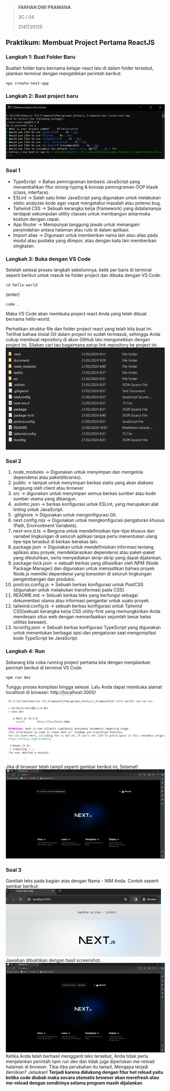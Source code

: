 > **FARHAN DWI PRAMANA**
>
> 3C / 04
>
> 2141720125

## Praktikum: Membuat Project Pertama ReactJS

### **Langkah 1: Buat Folder Baru**

Buatlah folder baru bernama belajar-react lalu di dalam folder tersebut, jalankan terminal dengan mengetikkan perintah berikut:

```
npx create-next-app
```

### **Langkah 2: Buat project baru**

![Alt text](document/langkah-2.png)

### **Soal 1**

- TypeScript -> Bahas pemrograman berbasis JavaScript yang menambahkan fitur strong-typing & konsep pemrograman OOP klasik (class, interface).
- ESLint -> Salah satu linter JavaScript yang digunakan untuk melakukan static analyzes kode agar cepat mengetahui masalah atau potensi bug.
- Tailwind CSS -> Sebuah kerangka kerja (framework) yang didalamanya terdapat sekumpulan utility classes untuk membangun antarmuka kostum dengan cepat.
- App Router -> Mempunyai tanggung jawab untuk menangani perpindahan antara halaman atau rute di dalam aplikasi.
- Import alias -> Digunaan untuk memberikan nama lain atau alias pada modul atau pustaka yang diimpor, atau dengan kata lain memberikan singkatan.

### **Langkah 3: Buka dengan VS Code**

Setelah selesai proses langkah sebelumnya, ketik per baris di terminal seperti berikut untuk masuk ke folder project dan dibuka dengan VS Code.

```
cd hello-world
```

(enter)

```
code .
```

Maka VS Code akan membuka project react Anda yang telah dibuat bernama hello-world.

Perhatikan struktur file dan folder project react yang telah kita buat ini. Terlihat bahwa inisial Git dalam project ini sudah termasuk, sehingga Anda cukup membuat repository di akun GitHub lalu mengonekkan dengan project ini. Silakan cari tau bagaimana setup link repository ke project ini.
![Alt text](document/langlah-3.png)

### **Soal 2**

1. node_modules -> Digunakan untuk menyimpan dan mengelola dependensi atau paket(libraries).
2. public -> tampat untuk menyimpan berkas statis yang akan diakses langsung oleh client atau browser
3. src -> digunakan untuk menyimpan semua berkas sumber atau kode sumber utama yang dibangun.
4. .eslintrc.json -> berkas konfigurasi untuk ESLint, yang merupakan alat linting untuk JavaScript.
5. .gitignore -> Digunakan untuk mengonfigurasi Git.
6. next.config.mjs -> Digunakan untuk mengkonfigurasi pengaturan khusus (Path, Environtment Variabels).
7. next-env.d.ts -> Berguna untuk mendefinisikan tipe-tipe khusus dan variabel lingkungan di seluruh aplikasi tanpa perlu menentukan ulang tipe-tipe tersebut di berkas-berekas lain.
8. package.json -> Digunakan untuk mendefinisikan informasi tentang aplikasi atau proyek, mendeklarasikan dependensi atau paket-paket yang dibutuhkan, serta menyediakan skrip-skrip yang dapat dijalankan.
9. package-lock.json -> sebuah berkas yang dihasilkan oleh NPM (Node Package Manager) dan digunakan untuk memastikan bahwa proyek Node.js memiliki dependensi yang konsisten di seluruh lingkungan pengembangan dan produksi.
10. postcss.config.js -> Sebuah berkas konfigurasi untuk PostCSS (digunakan untuk melakukan transformasi pada CSS).
11. README.md -> Sebuah berkas teks yang berfungsi sebagai dokumentasi utama atau informasi pengantar untuk suatu proyek.
12. tailwind.config.ts -> sebuah berkas konfigurasi untuk Tailwind CSS(sebuah kerangka kerja CSS utility-first yang memungkinkan Anda mendesain situs web dengan memanfaatkan sejumlah besar kelas utilitas bawaan).
13. tsconfig.json -> Sebuah berkas konfigurasi TypeScript yang digunakan untuk menentukan berbagai opsi dan pengaturan saat mengompilasi kode TypeScript ke JavaScript.

### **Langkah 4: Run**

Sekarang kita coba running project pertama kita dengan menjalankan perintah berikut di terminal VS Code.

```
npm run dev
```

Tunggu proses kompilasi hingga selesai. Lalu Anda dapat membuka alamat localhost di browser: http://localhost:3000/
![Alt text](document/langkah-4.png)

Jika di browser telah tampil seperti gambar berikut ini, Selamat!
![Alt text](document/tampilan-awal.png)

### **Soal 3**

Gantilah teks pada bagian atas dengan Nama - NIM Anda. Contoh seperti gambar berikut:
![Alt text](document/gambar-soal-3.png)
Jawaban dibuktikan dengan hasil screenshot.<br>
![Alt text](document/soal3.png)
Ketika Anda telah berhasil mengganti teks tersebut, Anda tidak perlu menjalankan perintah npm run dev dan tidak juga diperlukan me-reload halaman di browser. Tiba-tiba perubahan itu tampil, Mengapa terjadi demikian? Jelaskan!
**Terjadi karena didukung dengan fitur hot reload yaitu ketika code diubah maka secara otomatis browser akan merefresh atau me-reload dengan sendirinya selama program masih dijalankan**
